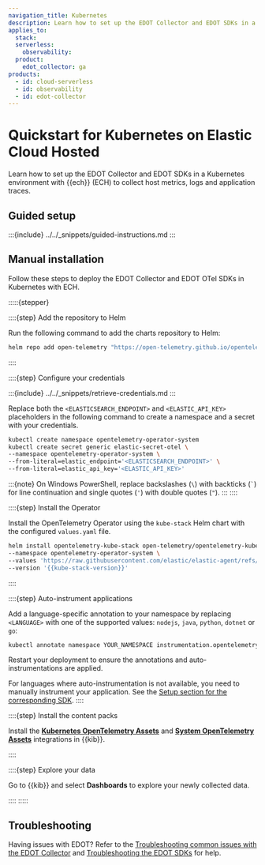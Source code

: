 ```yaml
---
navigation_title: Kubernetes
description: Learn how to set up the EDOT Collector and EDOT SDKs in a Kubernetes environment with {{ech}} to collect host metrics, logs and application traces.
applies_to:
  stack:
  serverless:
    observability:
  product:
    edot_collector: ga
products:
  - id: cloud-serverless
  - id: observability
  - id: edot-collector
---
```


# Quickstart for Kubernetes on Elastic Cloud Hosted

Learn how to set up the EDOT Collector and EDOT SDKs in a Kubernetes environment with {{ech}} (ECH) to collect host metrics, logs and application traces.

## Guided setup

:::{include} ../../_snippets/guided-instructions.md
:::

## Manual installation

Follow these steps to deploy the EDOT Collector and EDOT OTel SDKs in Kubernetes with ECH.

:::::{stepper}

::::{step} Add the repository to Helm

Run the following command to add the charts repository to Helm:

```bash
helm repo add open-telemetry "https://open-telemetry.github.io/opentelemetry-helm-charts" --force-update
```
::::

::::{step} Configure your credentials

:::{include} ../../_snippets/retrieve-credentials.md
:::

Replace both the `<ELASTICSEARCH_ENDPOINT>` and `<ELASTIC_API_KEY>` placeholders in the following command to create a namespace and a secret with your credentials.

```bash
kubectl create namespace opentelemetry-operator-system
kubectl create secret generic elastic-secret-otel \
--namespace opentelemetry-operator-system \
--from-literal=elastic_endpoint='<ELASTICSEARCH_ENDPOINT>' \
--from-literal=elastic_api_key='<ELASTIC_API_KEY>'
```

:::{note}
On Windows PowerShell, replace backslashes (`\`) with backticks (`` ` ``) for line continuation and single quotes (`'`) with double quotes (`"`).
:::
::::

::::{step} Install the Operator

Install the OpenTelemetry Operator using the `kube-stack` Helm chart with the configured `values.yaml` file.

```bash subs=true
helm install opentelemetry-kube-stack open-telemetry/opentelemetry-kube-stack \
--namespace opentelemetry-operator-system \
--values 'https://raw.githubusercontent.com/elastic/elastic-agent/refs/tags/v{{version.edot_collector}}/deploy/helm/edot-collector/kube-stack/values.yaml' \
--version '{{kube-stack-version}}'
```
::::

::::{step} Auto-instrument applications

Add a language-specific annotation to your namespace by replacing `<LANGUAGE>` with one of the supported values: `nodejs`, `java`, `python`, `dotnet` or `go`:

```bash
kubectl annotate namespace YOUR_NAMESPACE instrumentation.opentelemetry.io/inject-<LANGUAGE>="opentelemetry-operator-system/elastic-instrumentation"
```

Restart your deployment to ensure the annotations and auto-instrumentations are applied.

For languages where auto-instrumentation is not available, you need to manually instrument your application. See the [Setup section for the corresponding SDK](/reference/edot-sdks/index.md).
::::

::::{step} Install the content packs

Install the **[Kubernetes OpenTelemetry Assets](integration-docs://reference/kubernetes_otel.md)** and **[System OpenTelemetry Assets](integration-docs://reference/system_otel.md)** integrations in {{kib}}.

::::

::::{step} Explore your data

Go to {{kib}} and select **Dashboards** to explore your newly collected data.

::::
:::::

## Troubleshooting

Having issues with EDOT? Refer to the [Troubleshooting common issues with the EDOT Collector](docs-content://troubleshoot/ingest/opentelemetry/edot-collector/index.md) and [Troubleshooting the EDOT SDKs](docs-content://troubleshoot/ingest/opentelemetry/edot-sdks/index.md) for help.